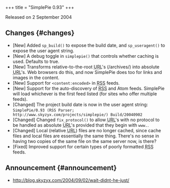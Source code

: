 +++
title = "SimplePie 0.93"
+++

Released on 2 September 2004

## Changes {#changes}

- \[New\] Added `sp_build()` to expose the build date, and `sp_useragent()` to expose the user agent string.
- \[New\] A debug toggle in `simplepie()` that controls whether caching is used. Defaults to true.
- \[New\] Transforms relative-to-the-root <abbr title="Uniform Resource Locator">URL</abbr>'s (/archives/) into absolute <abbr title="Uniform Resource Locator">URL</abbr>'s. Web browsers do this, and now SimplePie does too for links and images in the content.
- \[New\] Support for `<content:encoded>` in <abbr title="Rich Site Summary">RSS</abbr> feeds.
- \[New\] Support for the auto-discovery of <abbr title="Rich Site Summary">RSS</abbr> and Atom feeds. SimplePie will load whichever is the first feed listed (for sites who offer multiple feeds).
- \[Changed\] The project build date is now in the user agent string: `SimplePie/0.93 (RSS Parser; http://www.skyzyx.com/projects/simplepie/) Build/20040902`
- \[Changed\] Changed `fix_protocol()` to allow <abbr title="Uniform Resource Locator">URL</abbr>'s with no protocol to be handled as absolute <abbr title="Uniform Resource Locator">URL</abbr>'s provided that they begin with `www.`.
- \[Changed\] Local (relative <abbr title="Uniform Resource Locator">URL</abbr>) files are no longer cached, since cache files and local files are essentially the same thing. There's no sense in having two copies of the same file on the same server now, is there?
- \[Fixed\] Improved support for certain types of poorly formatted <abbr title="Rich Site Summary">RSS</abbr> feeds.

## Announcement {#announcement}

- <http://blog.skyzyx.com/2004/09/02/wait-didnt-he-just/>
